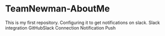 # TeamNewman-AboutMe
This is my first repository. Configuring it to get notifications on slack.
Slack integration
GitHubSlack Connection Notification
Push
